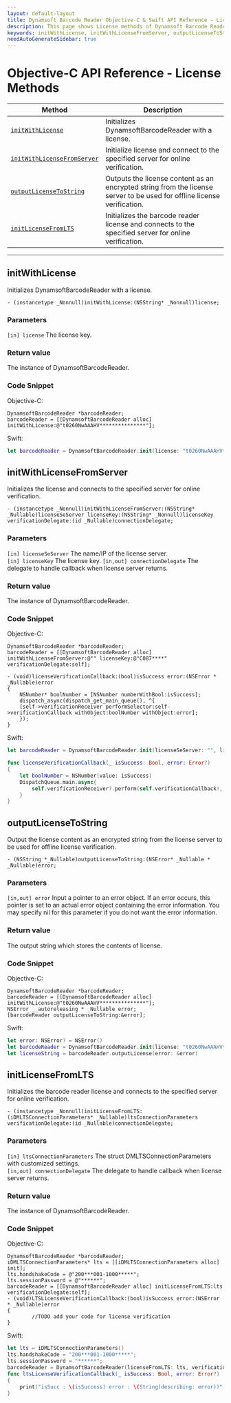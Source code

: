 ```yaml
---
layout: default-layout
title: Dynamsoft Barcode Reader Objective-C & Swift API Reference - License Methods
description: This page shows License methods of Dynamsoft Barcode Reader for iOS SDK.
keywords: initWithLicense, initWithLicenseFromServer, outputLicenseToString, license methods, api reference, objective-c, oc, swift
needAutoGenerateSidebar: true
---
```


# Objective-C API Reference - License Methods

  | Method               | Description |
  |----------------------|-------------|
  | [`initWithLicense`](#initwithlicense) | Initializes DynamsoftBarcodeReader with a license. |
  | [`initWithLicenseFromServer`](#initwithlicensefromserver) | Initialize license and connect to the specified server for online verification. |
  | [`outputLicenseToString`](#outputlicensetostring) | Outputs the license content as an encrypted string from the license server to be used for offline license verification. |
  | [`initLicenseFromLTS`](#initlicensefromlts) | Initializes the barcode reader license and connects to the specified server for online verification. |
  
  
  ---
  

## initWithLicense

Initializes DynamsoftBarcodeReader with a license.

```objc
- (instancetype _Nonnull)initWithLicense:(NSString* _Nonnull)license;
```   
   
### Parameters

`[in] license` The license key.

### Return value

The instance of DynamsoftBarcodeReader.

### Code Snippet

Objective-C:

```objc
DynamsoftBarcodeReader *barcodeReader;
barcodeReader = [[DynamsoftBarcodeReader alloc] initWithLicense:@"t0260NwAAAHV***************"];
```
Swift:

```Swift
let barcodeReader = DynamsoftBarcodeReader.init(license: "t0260NwAAAHV***************")
```

## initWithLicenseFromServer

Initializes the license and connects to the specified server for online verification.

```objc
- (instancetype _Nonnull)initWithLicenseFromServer:(NSString* _Nullable)licenseSeServer licenseKey:(NSString* _Nonnull)licenseKey verificationDelegate:(id _Nullable)connectionDelegate;
```   

### Parameters

`[in] licenseSeServer` The name/IP of the license server.  
`[in] licenseKey` The license key.
`[in,out] connectionDelegate` The delegate to handle callback when license server returns.

### Return value

The instance of DynamsoftBarcodeReader.

### Code Snippet

Objective-C:

```objc
DynamsoftBarcodeReader *barcodeReader;
barcodeReader = [[DynamsoftBarcodeReader alloc] initWithLicenseFromServer:@"" licenseKey:@"C087****" verificationDelegate:self];

- (void)licenseVerificationCallback:(bool)isSuccess error:(NSError * _Nullable)error
{
    NSNumber* boolNumber = [NSNumber numberWithBool:isSuccess];
    dispatch_async(dispatch_get_main_queue(), ^{
    [self->verificationReceiver performSelector:self->verificationCallback withObject:boolNumber withObject:error];
    });
}
```
Swift:

```Swift
let barcodeReader = DynamsoftBarcodeReader.init(licenseSeServer: "", licenseKey: "t0260NwAAAHV***************", connectionDelegate: self)

func licenseVerificationCallback(_ isSuccess: Bool, error: Error?)
{
    let boolNumber = NSNumber(value: isSuccess)
    DispatchQueue.main.async{
        self.verificationReceiver?.perform(self.verificationCallback!, with: boolNumber, with: error)
    }
}
```

## outputLicenseToString

Output the license content as an encrypted string from the license server to be used for offline license verification.

```objc
- (NSString *_Nullable)outputLicenseToString:(NSError* _Nullable * _Nullable)error;
```   
   
### Parameters

`[in,out] error` Input a pointer to an error object. If an error occurs, this pointer is set to an actual error object containing the error information. You may specify nil for this parameter if you do not want the error information.

### Return value

The output string which stores the contents of license.


### Code Snippet

Objective-C:

```objc
DynamsoftBarcodeReader *barcodeReader;
barcodeReader = [[DynamsoftBarcodeReader alloc] initWithLicense:@"t0260NwAAAHV***************"];
NSError __autoreleasing * _Nullable error;
[barcodeReader outputLicenseToString:&error];
```
Swift:

```Swift
let error: NSError? = NSError()
let barcodeReader = DynamsoftBarcodeReader.init(license: "t0260NwAAAHV***************")
let licenseString = barcodeReader.outputLicense(error: &error)
```


## initLicenseFromLTS

Initializes the barcode reader license and connects to the specified server for online verification.

```objc
- (instancetype _Nonnull)initLicenseFromLTS:(iDMLTSConnectionParameters* _Nullable)ltsConnectionParameters verificationDelegate:(id _Nullable)connectionDelegate;
```   

### Parameters

`[in] ltsConnectionParameters` The struct DMLTSConnectionParameters with customized settings.  
`[in,out] connectionDelegate` The delegate to handle callback when license server returns.

### Return value

The instance of DynamsoftBarcodeReader.

### Code Snippet

Objective-C:

```objc
DynamsoftBarcodeReader *barcodeReader;
iDMLTSConnectionParameters* lts = [[iDMLTSConnectionParameters alloc] init];
lts.handshakeCode = @"200***001-1000*****";
lts.sessionPassword = @"******";
barcodeReader = [[DynamsoftBarcodeReader alloc] initLicenseFromLTS:lts verificationDelegate:self];
- (void)LTSLicenseVerificationCallback:(bool)isSuccess error:(NSError * _Nullable)error
{
        //TODO add your code for license verification
}
```
Swift:

```Swift
let lts = iDMLTSConnectionParameters()
lts.handshakeCode = "200***001-1000*****";
lts.sessionPassword = "******";
barcodeReader = DynamsoftBarcodeReader(licenseFromLTS: lts, verificationDelegate: self)
func ltsLicenseVerificationCallback(_ isSuccess: Bool, error: Error?)
{
    print("isSucc : \(isSuccess) error : \(String(describing: error))")
}
```

